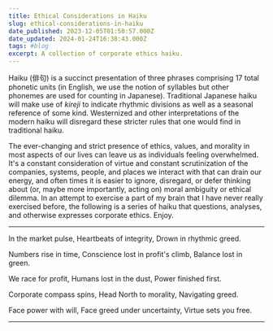 ```yaml
---
title: Ethical Considerations in Haiku
slug: ethical-considerations-in-haiku
date_published: 2023-12-05T01:50:57.000Z
date_updated: 2024-01-24T16:38:43.000Z
tags: #blog
excerpt: A collection of corporate ethics haiku.
---
```


Haiku (俳句) is a succinct presentation of three phrases comprising 17 total phonetic units (in English, we use the notion of syllables but other phonemes are used for counting in Japanese). Traditional Japanese haiku will make use of *kireji* to indicate rhythmic divisions as well as a seasonal reference of some kind. Westernized and other interpretations of the modern haiku will disregard these stricter rules that one would find in traditional haiku.

The ever-changing and strict presence of ethics, values, and morality in most aspects of our lives can leave us as individuals feeling overwhelmed. It's a constant consideration of virtue and constant scrutinization of the companies, systems, people, and places we interact with that can drain our energy, and often times it is easier to ignore, disregard, or defer thinking about (or, maybe more importantly, acting on) moral ambiguity or ethical dilemma. In an attempt to exercise a part of my brain that I have never really exercised before, the following is a series of haiku that questions, analyses, and otherwise expresses corporate ethics. Enjoy.

---

In the market pulse,
Heartbeats of integrity,
Drown in rhythmic greed.

Numbers rise in time,
Conscience lost in profit's climb,
Balance lost in green.

We race for profit,
Humans lost in the dust,
Power finished first.

Corporate compass spins,
Head North to morality,
Navigating greed.

Face power with will,
Face greed under uncertainty,
Virtue sets you free.

---
